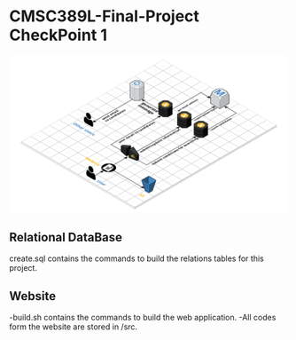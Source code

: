 # CMSC389L-Final-Project CheckPoint 1

![AWS Diagram](diagram.png)

## Relational DataBase

create.sql contains the commands to build the relations tables for this project.

## Website

-build.sh contains the commands to build the web application.
-All codes form the website are stored in /src.
